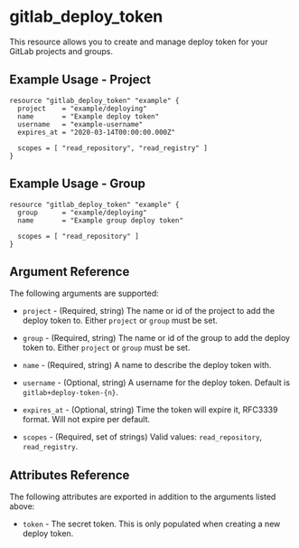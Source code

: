 # gitlab\_deploy\_token

This resource allows you to create and manage deploy token for your GitLab projects and groups.


## Example Usage - Project

```hcl
resource "gitlab_deploy_token" "example" {
  project    = "example/deploying"
  name       = "Example deploy token"
  username   = "example-username"
  expires_at = "2020-03-14T00:00:00.000Z"
  
  scopes = [ "read_repository", "read_registry" ]
}
```

## Example Usage - Group

```hcl
resource "gitlab_deploy_token" "example" {
  group      = "example/deploying"
  name       = "Example group deploy token"
  
  scopes = [ "read_repository" ]
}
```

## Argument Reference

The following arguments are supported:

* `project` - (Required, string) The name or id of the project to add the deploy token to.
  Either `project` or `group` must be set.

* `group` - (Required, string) The name or id of the group to add the deploy token to.
  Either `project` or `group` must be set.

* `name` - (Required, string) A name to describe the deploy token with.

* `username` - (Optional, string) A username for the deploy token. Default is `gitlab+deploy-token-{n}`.

* `expires_at` - (Optional, string) Time the token will expire it, RFC3339 format. Will not expire per default.

* `scopes` - (Required, set of strings) Valid values: `read_repository`, `read_registry`.

## Attributes Reference

The following attributes are exported in addition to the arguments listed above:

* `token` - The secret token. This is only populated when creating a new deploy token.
